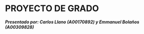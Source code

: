 # PROYECTO DE GRADO #

***Presentado por: Carlos Llano (A00170892) y Emmanuel Bolaños (A00309828)***
